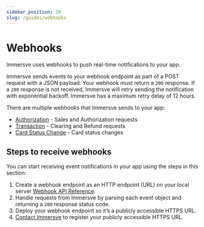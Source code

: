 ```yaml
---
sidebar_position: 10
slug: /guides/webhooks
---
```


# Webhooks

Immersve uses webhooks to push real-time notifications to your app.

Immersve sends events to your webhook endpoint as part of a POST request with a JSON payload. Your webhook must return
a `200` response. If a `200` response is not received, Immersve will retry sending the notification with exponential
backoff. Immersve has a maximum retry delay of 12 hours.

There are multiple webhooks that Immersve sends to your app:

- [Authorization](/api-reference/authorization) - Sales and Authorization requests
- [Transaction](/api-reference/transaction) - Clearing and Refund requests
- [Card Status Change](/api-reference/card-status-change) - Card status changes

## Steps to receive webhooks

You can start receiving event notifications in your app using the steps in this section:

1. Create a webhook endpoint as an HTTP endpoint (URL) on your local
   server [Webhook API Reference](/api-reference/immersve-webhooks).
2. Handle requests from Immersve by parsing each event object and returning a `200` response status code.
3. Deploy your webhook endpoint so it’s a publicly accessible HTTPS URL.
4. [Contact Immersve](mailto:support@immersve.com) to register your publicly accessible HTTPS URL.
